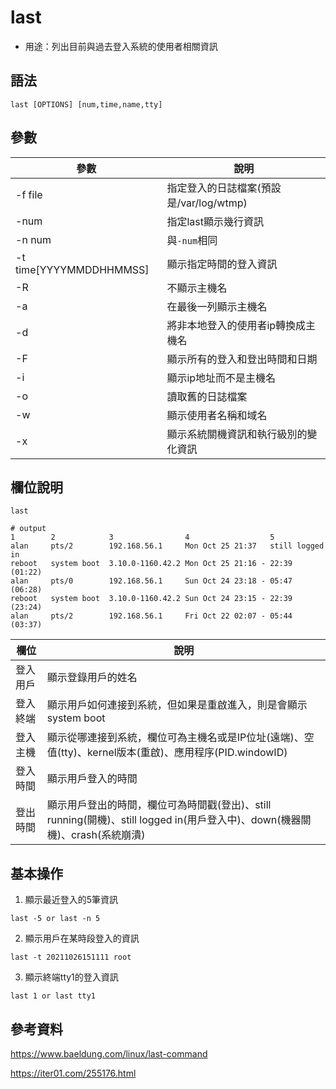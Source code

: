 # last

- 用途：列出目前與過去登入系統的使用者相關資訊

## 語法

```shell
last [OPTIONS] [num,time,name,tty]
```

## 參數

| 參數                     | 說明                                    |
| ------------------------ | --------------------------------------- |
| -f file                  | 指定登入的日誌檔案(預設是/var/log/wtmp) |
| -num                     | 指定last顯示幾行資訊                    |
| -n num                   | 與`-num`相同                            |
| -t  time[YYYYMMDDHHMMSS] | 顯示指定時間的登入資訊                  |
| -R                       | 不顯示主機名                            |
| -a                       | 在最後一列顯示主機名                    |
| -d                       | 將非本地登入的使用者ip轉換成主機名      |
| -F                       | 顯示所有的登入和登出時間和日期          |
| -i                       | 顯示ip地址而不是主機名                  |
| -o                       | 讀取舊的日誌檔案                        |
| -w                       | 顯示使用者名稱和域名                    |
| -x                       | 顯示系統關機資訊和執行級別的變化資訊    |


## 欄位說明
```shell
last

# output
1        2            3                4                  5      
alan     pts/2        192.168.56.1     Mon Oct 25 21:37   still logged in
reboot   system boot  3.10.0-1160.42.2 Mon Oct 25 21:16 - 22:39  (01:22)
alan     pts/0        192.168.56.1     Sun Oct 24 23:18 - 05:47  (06:28)
reboot   system boot  3.10.0-1160.42.2 Sun Oct 24 23:15 - 22:39  (23:24)
alan     pts/2        192.168.56.1     Fri Oct 22 02:07 - 05:44  (03:37)
```
| 欄位     | 說明                                                                                                                        |
| -------- | --------------------------------------------------------------------------------------------------------------------------- |
| 登入用戶 | 顯示登錄用戶的姓名                                                                                                          |
| 登入終端 | 顯示用戶如何連接到系統，但如果是重啟進入，則是會顯示system boot                                                             |
| 登入主機 | 顯示從哪連接到系統，欄位可為主機名或是IP位址(遠端)、空值(tty)、kernel版本(重啟)、應用程序(PID.windowID)                     |
| 登入時間 | 顯示用戶登入的時間                                                                                                          |
| 登出時間 | 顯示用戶登出的時間，欄位可為時間戳(登出)、still running(開機)、still logged in(用戶登入中)、down(機器關機)、crash(系統崩潰) |
## 基本操作
1. 顯示最近登入的5筆資訊
```shell
last -5 or last -n 5
```

2. 顯示用戶在某時段登入的資訊
```shell
last -t 20211026151111 root
```

3. 顯示終端tty1的登入資訊
```shell
last 1 or last tty1
```
## 參考資料
https://www.baeldung.com/linux/last-command

https://iter01.com/255176.html
